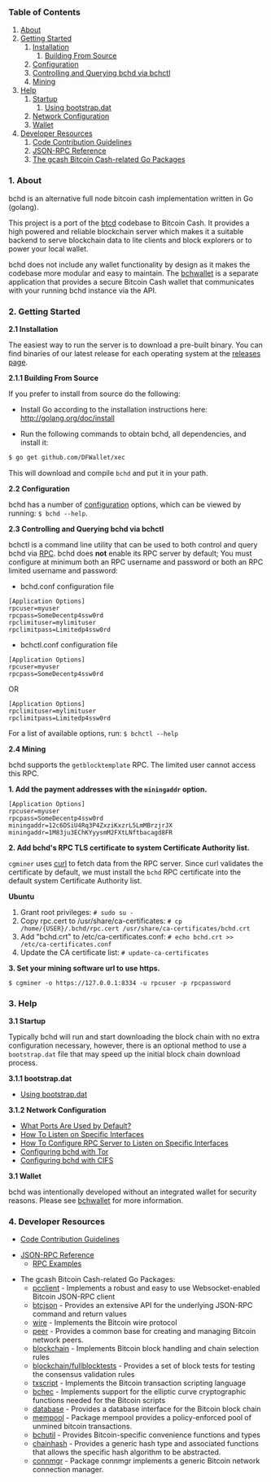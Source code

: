### Table of Contents
1. [About](#About)
2. [Getting Started](#GettingStarted)
    1. [Installation](#Installation)
        1. [Building From Source](#BuildingFromSource)
    2. [Configuration](#Configuration)
    3. [Controlling and Querying bchd via bchctl](#BchctlConfig)
    4. [Mining](#Mining)
3. [Help](#Help)
    1. [Startup](#Startup)
        1. [Using bootstrap.dat](#BootstrapDat)
    2. [Network Configuration](#NetworkConfig)
    3. [Wallet](#Wallet)
4. [Developer Resources](#DeveloperResources)
    1. [Code Contribution Guidelines](#ContributionGuidelines)
    2. [JSON-RPC Reference](#JSONRPCReference)
    3. [The gcash Bitcoin Cash-related Go Packages](#GoPackages)

<a name="About" />

### 1. About

bchd is an alternative full node bitcoin cash implementation written in Go (golang).

This project is a port of the [btcd](https://github.com/btcsuite/btcd) codebase to Bitcoin Cash. It provides a high powered
and reliable blockchain server which makes it a suitable backend to serve blockchain data to lite clients and block explorers
or to power your local wallet.

bchd does not include any wallet functionality by design as it makes the codebase more modular and easy to maintain. 
The [bchwallet](https://github.com/gcash/bchwallet) is a separate application that provides a secure Bitcoin Cash wallet 
that communicates with your running bchd instance via the API.

<a name="GettingStarted" />

### 2. Getting Started

<a name="Installation" />

**2.1 Installation**

The easiest way to run the server is to download a pre-built binary. You can find binaries of our latest release for each operating system at the [releases page](https://github.com/DFWallet/xec/releases).

<a name="BuildingFromSource" />

**2.1.1 Building From Source**

If you prefer to install from source do the following:

- Install Go according to the installation instructions here:
  http://golang.org/doc/install

- Run the following commands to obtain bchd, all dependencies, and install it:

```bash
$ go get github.com/DFWallet/xec
```

This will download and compile `bchd` and put it in your path.

<a name="Configuration" />

**2.2 Configuration**

bchd has a number of [configuration](http://godoc.org/github.com/DFWallet/xec)
options, which can be viewed by running: `$ bchd --help`.

<a name="BchctlConfig" />

**2.3 Controlling and Querying bchd via bchctl**

bchctl is a command line utility that can be used to both control and query bchd
via [RPC](http://www.wikipedia.org/wiki/Remote_procedure_call).  bchd does
**not** enable its RPC server by default;  You must configure at minimum both an
RPC username and password or both an RPC limited username and password:

* bchd.conf configuration file
```
[Application Options]
rpcuser=myuser
rpcpass=SomeDecentp4ssw0rd
rpclimituser=mylimituser
rpclimitpass=Limitedp4ssw0rd
```
* bchctl.conf configuration file
```
[Application Options]
rpcuser=myuser
rpcpass=SomeDecentp4ssw0rd
```
OR
```
[Application Options]
rpclimituser=mylimituser
rpclimitpass=Limitedp4ssw0rd
```
For a list of available options, run: `$ bchctl --help`

<a name="Mining" />

**2.4 Mining**

bchd supports the `getblocktemplate` RPC.
The limited user cannot access this RPC.


**1. Add the payment addresses with the `miningaddr` option.**

```
[Application Options]
rpcuser=myuser
rpcpass=SomeDecentp4ssw0rd
miningaddr=12c6DSiU4Rq3P4ZxziKxzrL5LmMBrzjrJX
miningaddr=1M83ju3EChKYyysmM2FXtLNftbacagd8FR
```

**2. Add bchd's RPC TLS certificate to system Certificate Authority list.**

`cgminer` uses [curl](http://curl.haxx.se/) to fetch data from the RPC server.
Since curl validates the certificate by default, we must install the `bchd` RPC
certificate into the default system Certificate Authority list.

**Ubuntu**

1. Grant root privileges: `# sudo su -`
2. Copy rpc.cert to /usr/share/ca-certificates: `# cp /home/{USER}/.bchd/rpc.cert /usr/share/ca-certificates/bchd.crt`
3. Add "bchd.crt" to /etc/ca-certificates.conf: `# echo bchd.crt >> /etc/ca-certificates.conf`
4. Update the CA certificate list: `# update-ca-certificates`

**3. Set your mining software url to use https.**

`$ cgminer -o https://127.0.0.1:8334 -u rpcuser -p rpcpassword`

<a name="Help" />

### 3. Help

<a name="Startup" />

**3.1 Startup**

Typically bchd will run and start downloading the block chain with no extra
configuration necessary, however, there is an optional method to use a
`bootstrap.dat` file that may speed up the initial block chain download process.

<a name="BootstrapDat" />

**3.1.1 bootstrap.dat**

* [Using bootstrap.dat](https://github.com/DFWallet/xec/tree/master/docs/using_bootstrap_dat.md)

<a name="NetworkConfig" />

**3.1.2 Network Configuration**

* [What Ports Are Used by Default?](https://github.com/DFWallet/xec/tree/master/docs/default_ports.md)
* [How To Listen on Specific Interfaces](https://github.com/DFWallet/xec/tree/master/docs/configure_peer_server_listen_interfaces.md)
* [How To Configure RPC Server to Listen on Specific Interfaces](https://github.com/DFWallet/xec/tree/master/docs/configure_rpc_server_listen_interfaces.md)
* [Configuring bchd with Tor](https://github.com/DFWallet/xec/tree/master/docs/configuring_tor.md)
* [Configuring bchd with CIFS](https://github.com/DFWallet/xec/tree/master/docs/cifs.md)

<a name="Wallet" />

**3.1 Wallet**

bchd was intentionally developed without an integrated wallet for security
reasons.  Please see [bchwallet](https://github.com/gcash/bchwallet) for more
information.

<a name="DeveloperResources" />

### 4. Developer Resources

<a name="ContributionGuidelines" />

* [Code Contribution Guidelines](https://github.com/DFWallet/xec/tree/master/docs/code_contribution_guidelines.md)

<a name="JSONRPCReference" />

* [JSON-RPC Reference](https://github.com/DFWallet/xec/tree/master/docs/json_rpc_api.md)
    * [RPC Examples](https://github.com/DFWallet/xec/tree/master/docs/json_rpc_api.md#ExampleCode)

<a name="GoPackages" />

* The gcash Bitcoin Cash-related Go Packages:
    * [pcclient](https://github.com/DFWallet/xec/tree/master/rpcclient) - Implements a
      robust and easy to use Websocket-enabled Bitcoin JSON-RPC client
    * [btcjson](https://github.com/DFWallet/xec/tree/master/btcjson) - Provides an extensive API
      for the underlying JSON-RPC command and return values
    * [wire](https://github.com/DFWallet/xec/tree/master/wire) - Implements the
      Bitcoin wire protocol
    * [peer](https://github.com/DFWallet/xec/tree/master/peer) -
      Provides a common base for creating and managing Bitcoin network peers.
    * [blockchain](https://github.com/DFWallet/xec/tree/master/blockchain) -
      Implements Bitcoin block handling and chain selection rules
    * [blockchain/fullblocktests](https://github.com/DFWallet/xec/tree/master/blockchain/fullblocktests) -
      Provides a set of block tests for testing the consensus validation rules
    * [txscript](https://github.com/DFWallet/xec/tree/master/txscript) -
      Implements the Bitcoin transaction scripting language
    * [bchec](https://github.com/DFWallet/xec/tree/master/bchec) - Implements
      support for the elliptic curve cryptographic functions needed for the
      Bitcoin scripts
    * [database](https://github.com/DFWallet/xec/tree/master/database) -
      Provides a database interface for the Bitcoin block chain
    * [mempool](https://github.com/DFWallet/xec/tree/master/mempool) -
      Package mempool provides a policy-enforced pool of unmined bitcoin
      transactions.
    * [bchutil](https://github.com/DFWallet/xecutil) - Provides Bitcoin-specific
      convenience functions and types
    * [chainhash](https://github.com/DFWallet/xec/tree/master/chaincfg/chainhash) -
      Provides a generic hash type and associated functions that allows the
      specific hash algorithm to be abstracted.
    * [connmgr](https://github.com/DFWallet/xec/tree/master/connmgr) -
      Package connmgr implements a generic Bitcoin network connection manager.
